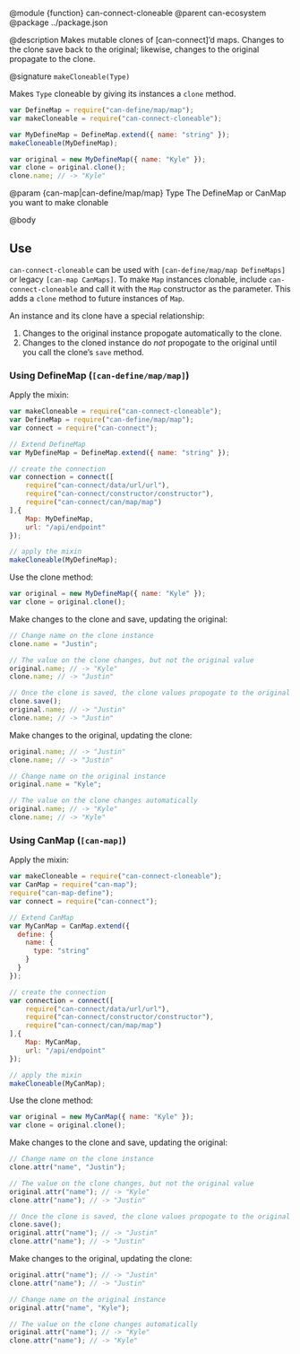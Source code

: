 @module {function} can-connect-cloneable
@parent can-ecosystem
@package ../package.json

@description Makes mutable clones of [can-connect]’d maps. Changes to the clone save back to the original; likewise, changes to the original propagate to the clone.

@signature `makeCloneable(Type)`

Makes `Type` cloneable by giving its instances a `clone` method.

```javascript
var DefineMap = require("can-define/map/map");
var makeCloneable = require("can-connect-cloneable");

var MyDefineMap = DefineMap.extend({ name: "string" });
makeCloneable(MyDefineMap);

var original = new MyDefineMap({ name: "Kyle" });
var clone = original.clone();
clone.name; // -> "Kyle"
```

  @param {can-map|can-define/map/map} Type The DefineMap or CanMap you want to make clonable


@body

## Use

`can-connect-cloneable` can be used with `[can-define/map/map DefineMaps]` or legacy `[can-map CanMaps]`. To make `Map` instances clonable, include `can-connect-cloneable` and call it with the `Map` constructor as the parameter. This adds a `clone` method to future instances of `Map`.

An instance and its clone have a special relationship:

1. Changes to the original instance propogate automatically to the clone.
2. Changes to the cloned instance do *not* propogate to the original until you call the clone’s `save` method.

### Using DefineMap (`[can-define/map/map]`)

Apply the mixin:

```javascript
var makeCloneable = require("can-connect-cloneable");
var DefineMap = require("can-define/map/map");
var connect = require("can-connect");

// Extend DefineMap
var MyDefineMap = DefineMap.extend({ name: "string" });

// create the connection
var connection = connect([
    require("can-connect/data/url/url"),
    require("can-connect/constructor/constructor"),
    require("can-connect/can/map/map")
],{
    Map: MyDefineMap,
    url: "/api/endpoint"
});

// apply the mixin
makeCloneable(MyDefineMap);
```

Use the clone method:

```javascript
var original = new MyDefineMap({ name: "Kyle" });
var clone = original.clone();
```

Make changes to the clone and save, updating the original:

```javascript
// Change name on the clone instance
clone.name = "Justin";

// The value on the clone changes, but not the original value
original.name; // -> "Kyle"
clone.name; // -> "Justin"

// Once the clone is saved, the clone values propogate to the original
clone.save();
original.name; // -> "Justin"
clone.name; // -> "Justin"

```

Make changes to the original, updating the clone:

```javascript
original.name; // -> "Justin"
clone.name; // -> "Justin"

// Change name on the original instance
original.name = "Kyle";

// The value on the clone changes automatically
original.name; // -> "Kyle"
clone.name; // -> "Kyle"

```

### Using CanMap (`[can-map]`)

Apply the mixin:

```javascript
var makeCloneable = require("can-connect-cloneable");
var CanMap = require("can-map");
require("can-map-define");
var connect = require("can-connect");

// Extend CanMap
var MyCanMap = CanMap.extend({
  define: {
    name: {
      type: "string"
    }
  }
});

// create the connection
var connection = connect([
    require("can-connect/data/url/url"),
    require("can-connect/constructor/constructor"),
    require("can-connect/can/map/map")
],{
    Map: MyCanMap,
    url: "/api/endpoint"
});

// apply the mixin
makeCloneable(MyCanMap);
```

Use the clone method:

```javascript
var original = new MyCanMap({ name: "Kyle" });
var clone = original.clone();
```

Make changes to the clone and save, updating the original:

```javascript
// Change name on the clone instance
clone.attr("name", "Justin");

// The value on the clone changes, but not the original value
original.attr("name"); // -> "Kyle"
clone.attr("name"); // -> "Justin"

// Once the clone is saved, the clone values propogate to the original
clone.save();
original.attr("name"); // -> "Justin"
clone.attr("name"); // -> "Justin"

```

Make changes to the original, updating the clone:

```javascript
original.attr("name"); // -> "Justin"
clone.attr("name"); // -> "Justin"

// Change name on the original instance
original.attr("name", "Kyle");

// The value on the clone changes automatically
original.attr("name"); // -> "Kyle"
clone.attr("name"); // -> "Kyle"
```
